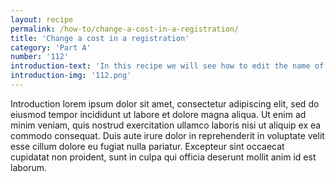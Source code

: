 ```yaml
---
layout: recipe
permalink: /how-to/change-a-cost-in-a-registration/
title: 'Change a cost in a registration'
category: 'Part A'
number: '112'
introduction-text: 'In this recipe we will see how to edit the name of a cost, modify it value or modify it determinant.'
introduction-img: '112.png'
---
```


Introduction lorem ipsum dolor sit amet, consectetur adipiscing elit, sed do eiusmod tempor incididunt ut labore et dolore magna aliqua. Ut enim ad minim veniam, quis nostrud exercitation ullamco laboris nisi ut aliquip ex ea commodo consequat. Duis aute irure dolor in reprehenderit in voluptate velit esse cillum dolore eu fugiat nulla pariatur. Excepteur sint occaecat cupidatat non proident, sunt in culpa qui officia deserunt mollit anim id est laborum.

